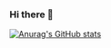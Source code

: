 ### Hi there 👋

[![Anurag's GitHub stats](https://github-readme-stats.vercel.app/api?username=zzer0th)](https://github.com/anuraghazra/github-readme-stats)


